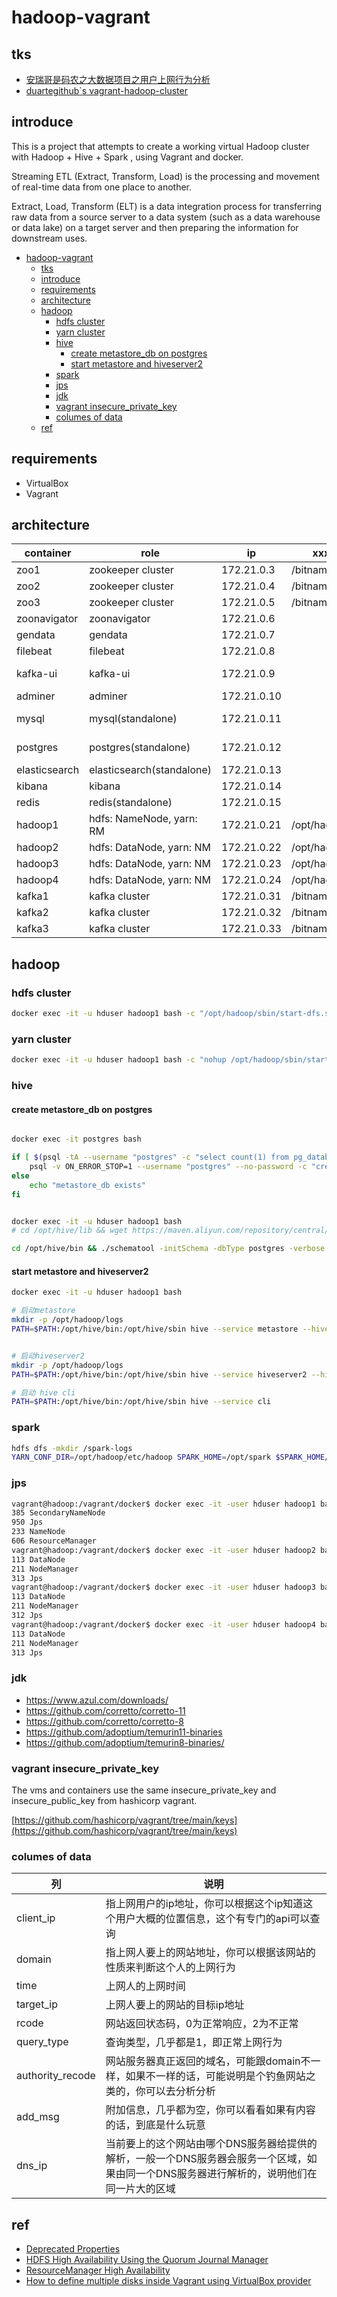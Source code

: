 # hadoop-vagrant

## tks

- [安瑞哥是码农之大数据项目之用户上网行为分析](https://github.com/Anryg/internet_behavior_project)
- [duartegithub`s vagrant-hadoop-cluster](https://github.com/duartegithub/vagrant-hadoop-cluster)

## introduce

This is a project that attempts to create a working virtual Hadoop cluster with Hadoop + Hive + Spark , using Vagrant and docker.

Streaming ETL (Extract, Transform, Load) is the processing and movement of real-time data from one place to another.

Extract, Load, Transform (ELT) is a data integration process for transferring raw data from a source server to a data system (such as a data warehouse or data lake) on a target server and then preparing the information for downstream uses.

<!--ts-->
- [hadoop-vagrant](#hadoop-vagrant)
  - [tks](#tks)
  - [introduce](#introduce)
  - [requirements](#requirements)
  - [architecture](#architecture)
  - [hadoop](#hadoop)
    - [hdfs cluster](#hdfs-cluster)
    - [yarn cluster](#yarn-cluster)
    - [hive](#hive)
      - [create metastore\_db on postgres](#create-metastore_db-on-postgres)
      - [start metastore and hiveserver2](#start-metastore-and-hiveserver2)
    - [spark](#spark)
    - [jps](#jps)
    - [jdk](#jdk)
    - [vagrant insecure\_private\_key](#vagrant-insecure_private_key)
    - [columes of data](#columes-of-data)
  - [ref](#ref)
<!--te-->

## requirements

- VirtualBox
- Vagrant

## architecture

| container     | role                      | ip          | xxx_home           | image                         |
|---------------|---------------------------|-------------|--------------------|-------------------------------|
| zoo1          | zookeeper cluster         | 172.21.0.3  | /bitnami/zookeeper | bitnami/zookeeper:3.8.0       |
| zoo2          | zookeeper cluster         | 172.21.0.4  | /bitnami/zookeeper | bitnami/zookeeper:3.8.0       |
| zoo3          | zookeeper cluster         | 172.21.0.5  | /bitnami/zookeeper | bitnami/zookeeper:3.8.0       |
| zoonavigator  | zoonavigator              | 172.21.0.6  |                    | elkozmon/zoonavigator:latest  |
| gendata       | gendata                   | 172.21.0.7  |                    | golang:1.19.4-bullseye        |
| filebeat      | filebeat                  | 172.21.0.8  |                    | elastic/filebeat:8.5.3        |
| kafka-ui      | kafka-ui                  | 172.21.0.9  |                    | provectuslabs/kafka-ui:latest |
| adminer       | adminer                   | 172.21.0.10 |                    | adminer:4.8.1                 |
| mysql         | mysql(standalone)         | 172.21.0.11 |                    | debezium/example-mysql:1.1    |
| postgres      | postgres(standalone)      | 172.21.0.12 |                    | debezium/example-postgres:1.1 |
| elasticsearch | elasticsearch(standalone) | 172.21.0.13 |                    | elastic/elasticsearch:7.6.0   |
| kibana        | kibana                    | 172.21.0.14 |                    | elastic/kibana:7.6.0          |
| redis         | redis(standalone)         | 172.21.0.15 |                    | redis:6.2.6                   |
| hadoop1       | hdfs: NameNode, yarn: RM  | 172.21.0.21 | /opt/hadoop        |                               |
| hadoop2       | hdfs: DataNode, yarn: NM  | 172.21.0.22 | /opt/hadoop        |                               |
| hadoop3       | hdfs: DataNode, yarn: NM  | 172.21.0.23 | /opt/hadoop        |                               |
| hadoop4       | hdfs: DataNode, yarn: NM  | 172.21.0.24 | /opt/hadoop        |                               |
| kafka1        | kafka cluster             | 172.21.0.31 | /bitnami/kafka     | bitnami/kafka:3.3             |
| kafka2        | kafka cluster             | 172.21.0.32 | /bitnami/kafka     | bitnami/kafka:3.3             |
| kafka3        | kafka cluster             | 172.21.0.33 | /bitnami/kafka     | bitnami/kafka:3.3             |

## hadoop

### hdfs cluster

```bash
docker exec -it -u hduser hadoop1 bash -c "/opt/hadoop/sbin/start-dfs.sh"
```

### yarn cluster

```bash
docker exec -it -u hduser hadoop1 bash -c "nohup /opt/hadoop/sbin/start-yarn.sh"
```

### hive

#### create metastore_db on postgres

```bash

docker exec -it postgres bash

if [ $(psql -tA --username "postgres" -c "select count(1) from pg_database where datname='metastore_db'") = "0" ]; then
    psql -v ON_ERROR_STOP=1 --username "postgres" --no-password -c "create database metastore_db with encoding='utf8' TEMPLATE template0;"
else
    echo "metastore_db exists"
fi


docker exec -it -u hduser hadoop1 bash
# cd /opt/hive/lib && wget https://maven.aliyun.com/repository/central/org/postgresql/postgresql/42.5.1/postgresql-42.5.1.jar

cd /opt/hive/bin && ./schematool -initSchema -dbType postgres -verbose
```

#### start metastore and hiveserver2

```bash
docker exec -it -u hduser hadoop1 bash

# 启动metastore
mkdir -p /opt/hadoop/logs
PATH=$PATH:/opt/hive/bin:/opt/hive/sbin hive --service metastore --hiveconf hive.root.logger=INFO,console > /opt/hadoop/logs/metastore.log 2>&1 &


# 启动hiveserver2
mkdir -p /opt/hadoop/logs
PATH=$PATH:/opt/hive/bin:/opt/hive/sbin hive --service hiveserver2 --hiveconf hive.root.logger=INFO,console > /opt/hadoop/logs/hiveserver2.log 2>&1 &
```

```bash
# 启动 hive cli
PATH=$PATH:/opt/hive/bin:/opt/hive/sbin hive --service cli
```

### spark

```bash
hdfs dfs -mkdir /spark-logs
YARN_CONF_DIR=/opt/hadoop/etc/hadoop SPARK_HOME=/opt/spark $SPARK_HOME/bin/spark-submit --class org.apache.spark.examples.SparkPi --master yarn --deploy-mode client $SPARK_HOME/examples/jars/spark-examples*.jar 10
```

### jps

```bash
vagrant@hadoop:/vagrant/docker$ docker exec -it -user hduser hadoop1 bash -c "/usr/local/jvm/java-8-openjdk-amd64/bin/jps"
385 SecondaryNameNode
950 Jps
233 NameNode
606 ResourceManager
vagrant@hadoop:/vagrant/docker$ docker exec -it -user hduser hadoop2 bash -c "/usr/local/jvm/java-8-openjdk-amd64/bin/jps"
113 DataNode
211 NodeManager
313 Jps
vagrant@hadoop:/vagrant/docker$ docker exec -it -user hduser hadoop3 bash -c "/usr/local/jvm/java-8-openjdk-amd64/bin/jps"
113 DataNode
211 NodeManager
312 Jps
vagrant@hadoop:/vagrant/docker$ docker exec -it -user hduser hadoop4 bash -c "/usr/local/jvm/java-8-openjdk-amd64/bin/jps"
113 DataNode
211 NodeManager
313 Jps
```

### jdk

- <https://www.azul.com/downloads/>
- <https://github.com/corretto/corretto-11>
- <https://github.com/corretto/corretto-8>
- <https://github.com/adoptium/temurin11-binaries>
- <https://github.com/adoptium/temurin8-binaries/>

### vagrant insecure_private_key

The vms and containers use the same insecure_private_key and insecure_public_key from hashicorp vagrant.

[https://github.com/hashicorp/vagrant/tree/main/keys](https://github.com/hashicorp/vagrant/tree/main/keys)

### columes of data

| 列               | 说明                                                                                                                                        |
|------------------|--------------------------------------------------------------------------------------------------------------------------------------------|
| client_ip        | 指上网用户的ip地址，你可以根据这个ip知道这个用户大概的位置信息，这个有专门的api可以查询                                                                 |
| domain           | 指上网人要上的网站地址，你可以根据该网站的性质来判断这个人的上网行为                                                                                  |
| time             | 上网人的上网时间                                                                                                                             |
| target_ip        | 上网人要上的网站的目标ip地址                                                                                                                   |
| rcode            | 网站返回状态码，0为正常响应，2为不正常                                                                                                           |
| query_type       | 查询类型，几乎都是1，即正常上网行为                                                                                                              |
| authority_recode | 网站服务器真正返回的域名，可能跟domain不一样，如果不一样的话，可能说明是个钓鱼网站之类的，你可以去分析分析                                                  |
| add_msg          | 附加信息，几乎都为空，你可以看看如果有内容的话，到底是什么玩意                                                                                        |
| dns_ip           | 当前要上的这个网站由哪个DNS服务器给提供的解析，一般一个DNS服务器会服务一个区域，如果由同一个DNS服务器进行解析的，说明他们在同一片大的区域                        |

## ref

- [Deprecated Properties](https://hadoop.apache.org/docs/stable/hadoop-project-dist/hadoop-common/DeprecatedProperties.html)
- [HDFS High Availability Using the Quorum Journal Manager](https://hadoop.apache.org/docs/stable/hadoop-project-dist/hadoop-hdfs/HDFSHighAvailabilityWithQJM.html)
- [ResourceManager High Availability](https://hadoop.apache.org/docs/stable/hadoop-yarn/hadoop-yarn-site/ResourceManagerHA.html)
- [How to define multiple disks inside Vagrant using VirtualBox provider](https://sleeplessbeastie.eu/2021/05/10/how-to-define-multiple-disks-inside-vagrant-using-virtualbox-provider/)

